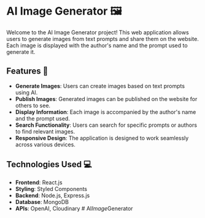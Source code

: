 # AI Image Generator 🖼️

Welcome to the AI Image Generator project! This web application allows users to generate images from text prompts and share them on the website. Each image is displayed with the author's name and the prompt used to generate it.

## Features 🚀

- **Generate Images**: Users can create images based on text prompts using AI.
- **Publish Images**: Generated images can be published on the website for others to see.
- **Display Information**: Each image is accompanied by the author's name and the prompt used.
- **Search Functionality**: Users can search for specific prompts or authors to find relevant images.
- **Responsive Design**: The application is designed to work seamlessly across various devices.

## Technologies Used 💻

- **Frontend**: React.js
- **Styling**: Styled Components
- **Backend**: Node.js, Express.js
- **Database**: MongoDB
- **APIs**: OpenAI, Cloudinary
#   A I _ I m a g e _ G e n e r a t o r  
 